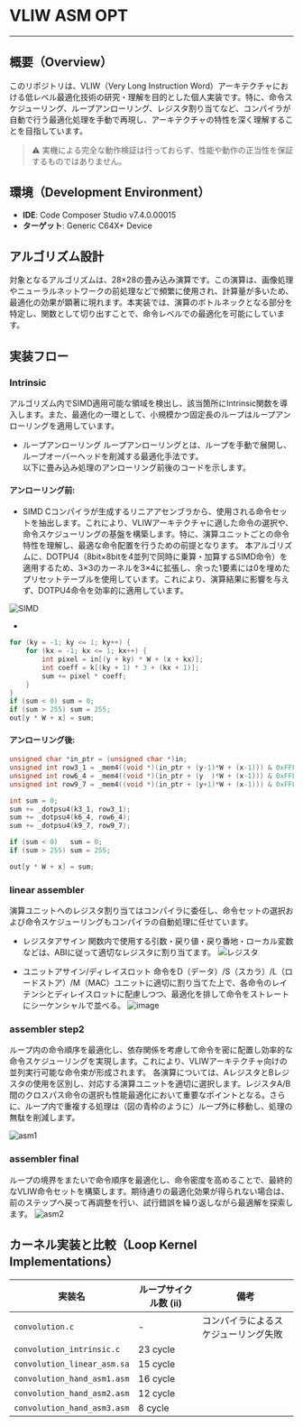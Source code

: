 # VLIW ASM OPT

---

## 概要（Overview）

このリポジトリは、VLIW（Very Long Instruction Word）アーキテクチャにおける低レベル最適化技術の研究・理解を目的とした個人実装です。特に、命令スケジューリング、ループアンローリング、レジスタ割り当てなど、コンパイラが自動で行う最適化処理を手動で再現し、アーキテクチャの特性を深く理解することを目指しています。
> ⚠️ 実機による完全な動作検証は行っておらず、性能や動作の正当性を保証するものではありません。


## 環境（Development Environment）

- **IDE**: Code Composer Studio v7.4.0.00015  
- **ターゲット**: Generic C64X+ Device  



## アルゴリズム設計
対象となるアルゴリズムは、28×28の畳み込み演算です。この演算は、画像処理やニューラルネットワークの前処理などで頻繁に使用され、計算量が多いため、最適化の効果が顕著に現れます。本実装では、演算のボトルネックとなる部分を特定し、関数として切り出すことで、命令レベルでの最適化を可能にしています。

## 実装フロー

### Intrinsic 

アルゴリズム内でSIMD適用可能な領域を検出し、該当箇所にIntrinsic関数を導入します。また、最適化の一環として、小規模かつ固定長のループはループアンローリングを適用しています。

- ループアンローリング
  ループアンローリングとは、ループを手動で展開し、ループオーバーヘッドを削減する最適化手法です。  
以下に畳み込み処理のアンローリング前後のコードを示します。
#### アンローリング前:

- SIMD
Cコンパイラが生成するリニアアセンブラから、使用される命令セットを抽出します。これにより、VLIWアーキテクチャに適した命令の選択や、命令スケジューリングの基盤を構築します。特に、演算ユニットごとの命令特性を理解し、最適な命令配置を行うための前提となります。
本アルゴリズムに、DOTPU4（8bit×8bitを4並列で同時に乗算・加算するSIMD命令）を適用するため、3×3のカーネルを3×4に拡張し、余った1要素には0を埋めたプリセットテーブルを使用しています。これにより、演算結果に影響を与えず、DOTPU4命令を効率的に適用しています。

![SIMD](https://github.com/user-attachments/assets/63149fca-079e-4926-a85e-2bb8c858632e)



- 
```c
for (ky = -1; ky <= 1; ky++) {
    for (kx = -1; kx <= 1; kx++) {
        int pixel = in[(y + ky) * W + (x + kx)];
        int coeff = k[(ky + 1) * 3 + (kx + 1)];
        sum += pixel * coeff;
    }
}
if (sum < 0) sum = 0;
if (sum > 255) sum = 255;
out[y * W + x] = sum;
```

#### アンローリング後:
```c
unsigned char *in_ptr = (unsigned char *)in;
unsigned int row3_1 = _mem4((void *)(in_ptr + (y-1)*W + (x-1))) & 0xFFFFFF;
unsigned int row6_4 = _mem4((void *)(in_ptr + (y  )*W + (x-1))) & 0xFFFFFF;
unsigned int row9_7 = _mem4((void *)(in_ptr + (y+1)*W + (x-1))) & 0xFFFFFF;

int sum = 0;
sum += _dotpsu4(k3_1, row3_1);
sum += _dotpsu4(k6_4, row6_4);
sum += _dotpsu4(k9_7, row9_7);

if (sum < 0)   sum = 0;
if (sum > 255) sum = 255;

out[y * W + x] = sum;
```




### linear assembler
演算ユニットへのレジスタ割り当てはコンパイラに委任し、命令セットの選択および命令スケジューリングもコンパイラの自動処理に任せています。

- レジスタアサイン
関数内で使用する引数・戻り値・戻り番地・ローカル変数などは、ABIに従って適切なレジスタに割り当てます。
![レジスタ](https://github.com/user-attachments/assets/c139676a-21a4-46ca-b409-e93799a6ed6c)

- ユニットアサイン/ディレイスロット
命令をD（データ）/S（スカラ）/L（ロードストア）/M（MAC）ユニットに適切に割り当てた上で、各命令のレイテンシとディレイスロットに配慮しつつ、最適化を排して命令をストレートにシーケンシャルで並べる。
![image](https://github.com/user-attachments/assets/f6a0a5b1-a5d6-45b9-adc3-633430141587)


### assembler step2

ループ内の命令順序を最適化し、依存関係を考慮して命令を密に配置し効率的な命令スケジューリングを実現します。これにより、VLIWアーキテクチャ向けの並列実行可能な命令束が形成されます。
各演算については、AレジスタとBレジスタの使用を区別し、対応する演算ユニットを適切に選択します。レジスタA/B間のクロスパス命令の選択も性能最適化において重要なポイントとなる。さらに、ループ内で重複する処理は（図の青枠のように）ループ外に移動し、処理の無駄を削減します。

![asm1](https://github.com/user-attachments/assets/2656deb7-3d2e-4b55-a12d-205e9cc87363)


### assembler final

ループの境界をまたいで命令順序を最適化し、命令密度を高めることで、最終的なVLIW命令セットを構築します。期待通りの最適化効果が得られない場合は、前のステップへ戻って再調整を行い、試行錯誤を繰り返しながら最適解を探索します。
![asm2](https://github.com/user-attachments/assets/bb87cc15-1b4d-4b3d-be28-731a0cca22f7)



## カーネル実装と比較（Loop Kernel Implementations）

| 実装名 | ループサイクル数 (ii)                         | 備考 |
|--------|------------------------------|------|
| `convolution.c`   | - | コンパイラによるスケジューリング失敗 |
| `convolution_intrinsic.c` | 23 cycle | |
| `convolution_linear_asm.sa`| 15 cycle  |  |
| `convolution_hand_asm1.asm`    | 16 cycle  |  |
| `convolution_hand_asm2.asm`    | 12 cycle  |  |
| `convolution_hand_asm3.asm`    | 8 cycle |



